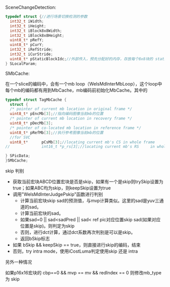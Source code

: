 SceneChangeDetection:

```c++
typedef struct {//进行场景切换检测的参数
  int32_t iWidth;
  int32_t iHeight;
  int32_t iBlock8x8Width;
  int32_t iBlock8x8Height;
  uint8_t* pRefY;
  uint8_t* pCurY;
  int32_t iRefStride;
  int32_t iCurStride;
  uint8_t* pStaticBlockIdc;//外部传入，预先分配好的内存，存放每个8x8块的 static idc
} SLocalParam;
```

SMbCache:

在一个slice的编码中，会有一个mb loop（WelsMdInterMbLoop），这个loop中每个mb的编码都有用到MbCache，mb编码前初始化MbCache。其中的

```c++
typedef struct TagMbCache {
  struct {
  /* pointer of current mb location in original frame */
  uint8_t* pEncMb[3];//指向编码图像当前mb的位置
  /* pointer of current mb location in recovery frame */
  uint8_t* pDecMb[3];
  /* pointer of co-located mb location in reference frame */
  uint8_t* pRefMb[3];//执行参考图像当前mb的位置
  //for SVC
  uint8_t*      pCsMb[3];//locating current mb's CS in whole frame
//              int16_t *p_rs[3];//locating current mb's RS     in whole frame

} SPicData;
}SMbCache;
```



skip 判别

- 获取当前宏块ABCD位置宏块是否是skip，如果有一个是skip则trySkip设置为true；如果ABC均为skip，则keepSkip设置为true
- 调用"WelsMdInterJudgePskip"函数进行判别
  - 计算当前宏块skip sad的预测值，与mvp计算类似。这里的sad是yuv三通道的sad。
  - 计算当前宏块的sad。
  - 如果sad=0 || sad<sadPred || sad< ref pic对应位置skip sad(如果对应位置是skip)。则判定为skip
  - 否则，进行dct计算，通过dct系数再次判别是可以是skip。
  - 返回bSkip标志
- 如果 bSkip && keepSkip == true，则直接进行skip的编码，结束
- 否则，try intra mode，使用iCostLuma判定使用skip 还是 intra

另外一种情况

如果p16x16宏块的 cbp==0 && mvp == mv && redIndex == 0 则修改mb_type为 skip